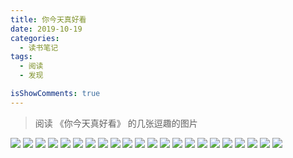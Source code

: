 ```yaml
---
title: 你今天真好看
date: 2019-10-19
categories:
  - 读书笔记
tags:
  - 阅读
  - 发现

isShowComments: true
---
```


> 阅读 《你今天真好看》 的几张逗趣的图片

<!-- more -->

<img src='./imgs/zhk/1.jpg'>
<img src='./imgs/zhk/2.jpg'>
<img src='./imgs/zhk/3.jpg'>
<img src='./imgs/zhk/4.jpg'>
<img src='./imgs/zhk/5.jpg'>
<img src='./imgs/zhk/6.jpg'>
<img src='./imgs/zhk/7.jpg'>
<img src='./imgs/zhk/8.jpg'>
<img src='./imgs/zhk/9.jpg'>
<img src='./imgs/zhk/10.jpg'>
<img src='./imgs/zhk/11.jpg'>
<img src='./imgs/zhk/12.jpg'>
<img src='./imgs/zhk/13.jpg'>
<img src='./imgs/zhk/14.jpg'>
<img src='./imgs/zhk/15.jpg'>
<img src='./imgs/zhk/16.jpg'>
<img src='./imgs/zhk/17.jpg'>
<img src='./imgs/zhk/18.jpg'>
<img src='./imgs/zhk/19.jpg'>
<img src='./imgs/zhk/20.jpg'>
<img src='./imgs/zhk/21.jpg'>
<img src='./imgs/zhk/22.jpg'>
